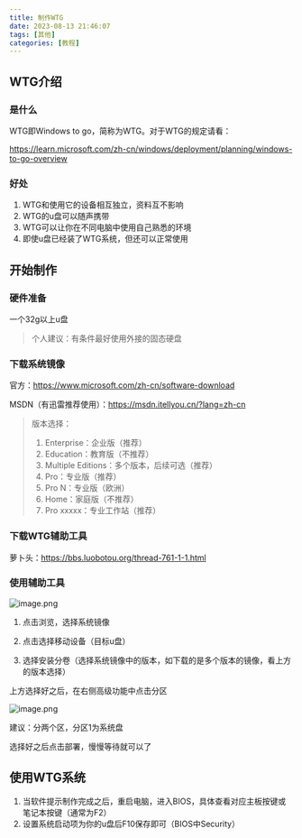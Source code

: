 ```yaml
---
title: 制作WTG
date: 2023-08-13 21:46:07
tags: [其他]
categories: [教程]
---
```


## WTG介绍

### 是什么

WTG即Windows to go，简称为WTG。对于WTG的规定请看：

https://learn.microsoft.com/zh-cn/windows/deployment/planning/windows-to-go-overview

### 好处

1. WTG和使用它的设备相互独立，资料互不影响
2. WTG的u盘可以随声携带
3. WTG可以让你在不同电脑中使用自己熟悉的环境
4. 即使u盘已经装了WTG系统，但还可以正常使用

## 开始制作

### 硬件准备

一个32g以上u盘

> 个人建议：有条件最好使用外接的固态硬盘

### 下载系统镜像

官方：https://www.microsoft.com/zh-cn/software-download

MSDN（有迅雷推荐使用）：https://msdn.itellyou.cn/?lang=zh-cn

> 版本选择：
>
> 1. Enterprise：企业版（推荐）
> 2. Education：教育版（不推荐）
> 3. Multiple Editions：多个版本，后续可选（推荐）
> 4. Pro：专业版（推荐）
> 5. Pro N：专业版（欧洲）
> 6. Home：家庭版（不推荐）
> 7. Pro xxxxx：专业工作站（推荐）

### 下载WTG辅助工具

萝卜头：https://bbs.luobotou.org/thread-761-1-1.html

### 使用辅助工具

 ![image.png](https://s2.loli.net/2023/08/13/FYsEgWKwfD9Odm4.png)

1. 点击浏览，选择系统镜像

2. 点击选择移动设备（目标u盘）
3. 选择安装分卷（选择系统镜像中的版本，如下载的是多个版本的镜像，看上方的版本选择）

上方选择好之后，在右侧高级功能中点击分区

 ![image.png](https://s2.loli.net/2023/08/13/k6WaBubIeE3sgrw.png)

建议：分两个区，分区1为系统盘

选择好之后点击部署，慢慢等待就可以了

## 使用WTG系统

1. 当软件提示制作完成之后，重启电脑，进入BIOS，具体查看对应主板按键或笔记本按键（通常为F2）
2. 设置系统启动项为你的u盘后F10保存即可（BIOS中Security）

